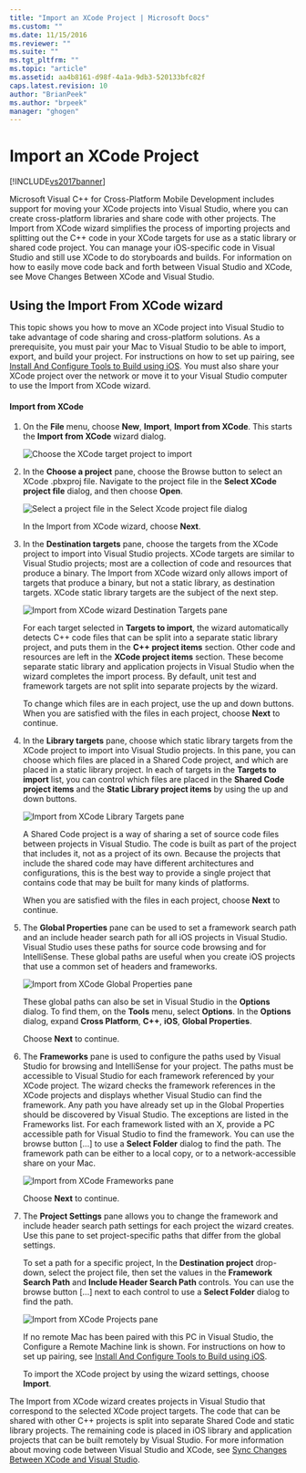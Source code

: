 ```yaml
---
title: "Import an XCode Project | Microsoft Docs"
ms.custom: ""
ms.date: 11/15/2016
ms.reviewer: ""
ms.suite: ""
ms.tgt_pltfrm: ""
ms.topic: "article"
ms.assetid: aa4b8161-d98f-4a1a-9db3-520133bfc82f
caps.latest.revision: 10
author: "BrianPeek"
ms.author: "brpeek"
manager: "ghogen"
---
```

# Import an XCode Project
[!INCLUDE[vs2017banner](../includes/vs2017banner.md)]

  
Microsoft Visual C++ for Cross-Platform Mobile Development includes support for moving your XCode projects into Visual Studio, where you can create cross-platform libraries and share code with other projects. The Import from XCode wizard simplifies the process of importing projects and splitting out the C++ code in your XCode targets for use as a static library or shared code project. You can manage your iOS-specific code in Visual Studio and still use XCode to do storyboards and builds. For information on how to easily move code back and forth between Visual Studio and XCode, see Move Changes Between XCode and Visual Studio.  
  
## Using the Import From XCode wizard  
 This topic shows you how to move an XCode project into Visual Studio to take advantage of code sharing and cross-platform solutions. As a prerequisite, you must pair your Mac to Visual Studio to be able to import, export, and build your project. For instructions on how to set up pairing, see [Install And Configure Tools to Build using iOS](../cross-platform/install-and-configure-tools-to-build-using-ios.md). You must also share your XCode project over the network or move it to your Visual Studio computer to use the Import from XCode wizard.  
  
#### Import from XCode  
  
1.  On the **File** menu, choose **New**, **Import**, **Import from XCode**. This starts the **Import from XCode** wizard dialog.  
  
     ![Choose the XCode target project to import](../cross-platform/media/cppmdd-u2-importxcode-choose.PNG "CPPMDD_U2_ImportXCode_Choose")  
  
2.  In the **Choose a project** pane, choose the Browse button to select an XCode .pbxproj file. Navigate to the project file in the **Select XCode project file** dialog, and then choose **Open**.  
  
     ![Select a project file in the Select Xcode project file dialog](../cross-platform/media/cppmdd-u2-importxcode-browse.PNG "CPPMDD_U2_ImportXCode_Browse")  
  
     In the Import from XCode wizard, choose **Next**.  
  
3.  In the **Destination targets** pane, choose the targets from the XCode project to import into Visual Studio projects. XCode targets are similar to Visual Studio projects; most are a collection of code and resources that produce a binary. The Import from XCode wizard only allows import of targets that produce a binary, but not a static library, as destination targets. XCode static library targets are the subject of the next step.  
  
     ![Import from XCode wizard Destination Targets pane](../cross-platform/media/cppmdd-u2-importxcode-destination.jpg "CPPMDD_U2_ImportXCode_Destination")  
  
     For each target selected in **Targets to import**, the wizard automatically detects C++ code files that can be split into a separate static library project, and puts them in the **C++ project items** section. Other code and resources are left in the **XCode project items** section. These become separate static library and application projects in Visual Studio when the wizard completes the import process. By default, unit test and framework targets are not split into separate projects by the wizard.  
  
     To change which files are in each project, use the up and down buttons. When you are satisfied with the files in each project, choose **Next** to continue.  
  
4.  In the **Library targets** pane, choose which static library targets from the XCode project to import into Visual Studio projects. In this pane, you can choose which files are placed in a Shared Code project, and which are placed in a static library project. In each of targets in the **Targets to import** list, you can control which files are placed in the **Shared Code project items** and the **Static Library project items** by using the up and down buttons.  
  
     ![Import from XCode Library Targets pane](../cross-platform/media/cppmdd-u2-importxcode-library.jpg "CPPMDD_U2_ImportXCode_Library")  
  
     A Shared Code project is a way of sharing a set of source code files between projects in Visual Studio. The code is built as part of the project that includes it, not as a project of its own. Because the projects that include the shared code may have different architectures and configurations, this is the best way to provide a single project that contains code that may be built for many kinds of platforms.  
  
     When you are satisfied with the files in each project, choose **Next** to continue.  
  
5.  The **Global Properties** pane can be used to set a framework search path and an include header search path for all iOS projects in Visual Studio. Visual Studio uses these paths for source code browsing and for IntelliSense. These global paths are useful when you create iOS projects that use a common set of headers and frameworks.  
  
     ![Import from XCode Global Properties pane](../cross-platform/media/cppmdd-u2-importxcode-global.jpg "CPPMDD_U2_ImportXCode_Global")  
  
     These global paths can also be set in Visual Studio in the **Options** dialog. To find them, on the **Tools** menu, select **Options**. In the **Options** dialog, expand **Cross Platform**, **C++**, **iOS**, **Global Properties**.  
  
     Choose **Next** to continue.  
  
6.  The **Frameworks** pane is used to configure the paths used by Visual Studio for browsing and IntelliSense for your project. The paths must be accessible to Visual Studio for each framework referenced by your XCode project. The wizard checks the framework references in the XCode projects and displays whether Visual Studio can find the framework. Any path you have already set up in the Global Properties should be discovered by Visual Studio. The exceptions are listed in the Frameworks list. For each framework listed with an X, provide a PC accessible path for Visual Studio to find the framework. You can use the browse button [...] to use a **Select Folder** dialog to find the path. The framework path can be either to a local copy, or to a network-accessible share on your Mac.  
  
     ![Import from XCode Frameworks pane](../cross-platform/media/cppmdd-u2-importxcode-frameworks.jpg "CPPMDD_U2_ImportXCode_Frameworks")  
  
     Choose **Next** to continue.  
  
7.  The **Project Settings** pane allows you to change the framework and include header search path settings for each project the wizard creates. Use this pane to set project-specific paths that differ from the global settings.  
  
     To set a path for a specific project, In the **Destination project** drop-down, select the project file, then set the values in the **Framework Search Path** and **Include Header Search Path** controls. You can use the browse button [...] next to each control to use a **Select Folder** dialog to find the path.  
  
     ![Import from XCode Projects pane](../cross-platform/media/cppmdd-u2-importxcode-projects.jpg "CPPMDD_U2_ImportXCode_Projects")  
  
     If no remote Mac has been paired with this PC in Visual Studio, the Configure a Remote Machine link is shown. For instructions on how to set up pairing, see [Install And Configure Tools to Build using iOS](../cross-platform/install-and-configure-tools-to-build-using-ios.md).  
  
     To import the XCode project by using the wizard settings, choose **Import**.  
  
 The Import from XCode wizard creates projects in Visual Studio that correspond to the selected XCode project targets. The code that can be shared with other C++ projects is split into separate Shared Code and static library projects. The remaining code is placed in iOS library and application projects that can be built remotely by Visual Studio. For more information about moving code between Visual Studio and XCode, see [Sync Changes Between XCode and Visual Studio](../cross-platform/sync-changes-between-xcode-and-visual-studio.md).

